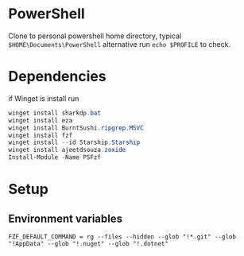# PowerShell

Clone to personal powershell home directory, typical `$HOME\Documents\PowerShell` alternative run ```echo $PROFILE``` to check.

# Dependencies

if Winget is install run

```PowerShell
winget install sharkdp.bat
winget install eza
winget install BurntSushi.ripgrep.MSVC
winget install fzf
winget install --id Starship.Starship
winget install ajeetdsouza.zoxide
Install-Module -Name PSFzf
```

# Setup

## Environment variables

```
FZF_DEFAULT_COMMAND = rg --files --hidden --glob "!*.git" --glob "!AppData" --glob "!.nuget" --glob "!.dotnet"  
```
